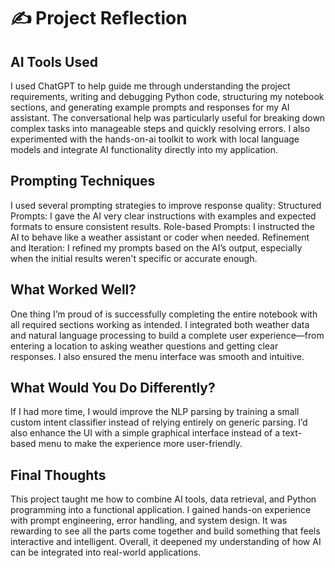 # ✍️ Project Reflection

## AI Tools Used
I used ChatGPT to help guide me through understanding the project requirements, writing and debugging Python code, structuring my notebook sections, and generating example prompts and responses for my AI assistant. The conversational help was particularly useful for breaking down complex tasks into manageable steps and quickly resolving errors. I also experimented with the hands-on-ai toolkit to work with local language models and integrate AI functionality directly into my application.

## Prompting Techniques
I used several prompting strategies to improve response quality:
Structured Prompts: I gave the AI very clear instructions with examples and expected formats to ensure consistent results.
Role-based Prompts: I instructed the AI to behave like a weather assistant or coder when needed.
Refinement and Iteration: I refined my prompts based on the AI’s output, especially when the initial results weren't specific or accurate enough.

## What Worked Well?
One thing I’m proud of is successfully completing the entire notebook with all required sections working as intended. I integrated both weather data and natural language processing to build a complete user experience—from entering a location to asking weather questions and getting clear responses. I also ensured the menu interface was smooth and intuitive.


## What Would You Do Differently?
If I had more time, I would improve the NLP parsing by training a small custom intent classifier instead of relying entirely on generic parsing. I’d also enhance the UI with a simple graphical interface instead of a text-based menu to make the experience more user-friendly.


## Final Thoughts
This project taught me how to combine AI tools, data retrieval, and Python programming into a functional application. I gained hands-on experience with prompt engineering, error handling, and system design. It was rewarding to see all the parts come together and build something that feels interactive and intelligent. Overall, it deepened my understanding of how AI can be integrated into real-world applications.
